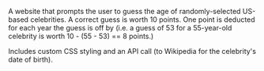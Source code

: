 A website that prompts the user to guess the age of randomly-selected US-based celebrities. A correct guess is worth 10 points. One point is deducted for each year the guess is off by (i.e. a guess of 53 for a 55-year-old celebrity is worth 10 - (55 - 53) == 8 points.)

Includes custom CSS styling and an API call (to Wikipedia for the celebrity's date of birth).
